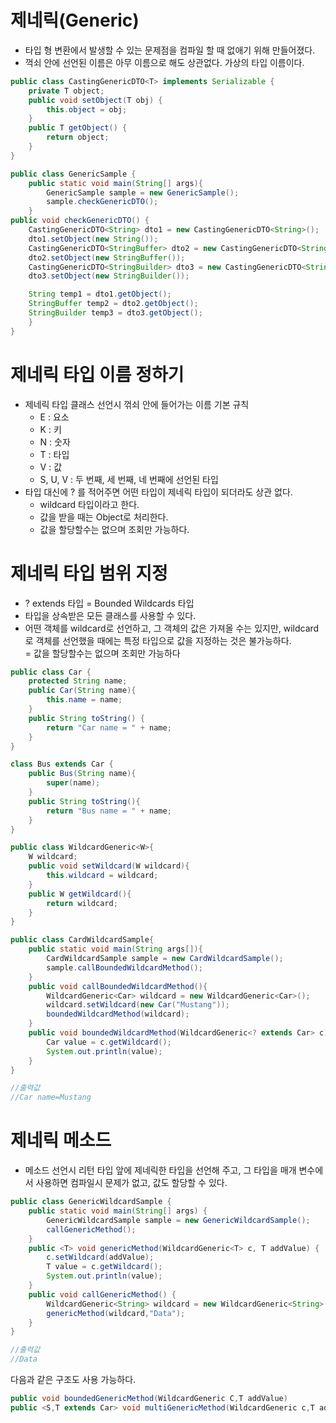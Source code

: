 # 제네릭(Generic)
- 타입 형 변환에서 발생할 수 있는 문제점을 컴파일 할 때 없애기 위해 만들어졌다.
- 꺽쇠 안에 선언된 이름은 아무 이름으로 해도 상관없다. 가상의 타입 이름이다.
```java
public class CastingGenericDTO<T> implements Serializable {
    private T object;
    public void setObject(T obj) {
        this.object = obj;
    }
    public T getObject() {
        return object;
    }
}
```
```java
public class GenericSample {
    public static void main(String[] args){
        GenericSample sample = new GenericSample();
        sample.checkGenericDTO();
    }
public void checkGenericDTO() {
    CastingGenericDTO<String> dto1 = new CastingGenericDTO<String>();
    dto1.setObject(new String());
    CastingGenericDTO<StringBuffer> dto2 = new CastingGenericDTO<StringBuffer>();
    dto2.setObject(new StringBuffer());
    CastingGenericDTO<StringBuilder> dto3 = new CastingGenericDTO<StringBuilder>();
    dto3.setObject(new StringBuilder());

    String temp1 = dto1.getObject();
    StringBuffer temp2 = dto2.getObject();
    StringBuilder temp3 = dto3.getObject();
    }
}
```

# 제네릭 타입 이름 정하기
- 제네릭 타입 클래스 선언시 꺾쇠 안에 들어가는 이름 기본 규칙 
  - E : 요소
  - K : 키 
  - N : 숫자 
  - T : 타입 
  - V : 값 
  - S, U, V : 두 번째, 세 번째, 네 번째에 선언된 타입
- 타입 대신에 ? 를 적어주면 어떤 타입이 제네릭 타입이 되더라도 상관 없다.
  - wildcard 타입이라고 한다.
  - 값을 받을 때는 Object로 처리한다.
  - 값을 할당할수는 없으며 조회만 가능하다.
# 제네릭 타입 범위 지정  
- ? extends 타입 = Bounded Wildcards 타입
- 타입을 상속받은 모든 클래스를 사용할 수 있다.
- 어떤 객체를 wildcard로 선언하고, 그 객체의 값은 가져올 수는 있지만, wildcard로 객체를 선언했을 때에는 특정 타입으로 값을 지정하는 것은 불가능하다.  
= 값을 할당할수는 없으며 조회만 가능하다
```java
public class Car {
    protected String name;
    public Car(String name){
        this.name = name;
    }
    public String toString() {
        return "Car name = " + name;
    }
}

class Bus extends Car {
    public Bus(String name){
        super(name);
    }
    public String toString(){
        return "Bus name = " + name;
    }
}

public class WildcardGeneric<W>{
    W wildcard;
    public void setWildcard(W wildcard){
        this.wildcard = wildcard;
    }
    public W getWildcard(){
        return wildcard;
    }
}

public class CardWildcardSample{
    public static void main(String args[]){
        CardWildcardSample sample = new CardWildcardSample();
        sample.callBoundedWildcardMethod();
    }
    public void callBoundedWildcardMethod(){
        WildcardGeneric<Car> wildcard = new WildcardGeneric<Car>();
        wildcard.setWildcard(new Car("Mustang"));
        boundedWildcardMethod(wildcard);
    }
    public void boundedWildcardMethod(WildcardGeneric<? extends Car> c){
        Car value = c.getWildcard();
        System.out.println(value);
    }
}

//출력값
//Car name=Mustang
```


# 제네릭 메소드
- 메소드 선언시 리턴 타입 앞에 제네릭한 타입을 선언해 주고, 그 타입을 매개 변수에서 사용하면 컴파일시 문제가 없고, 값도 할당할 수 있다.
```java
public class GenericWildcardSample {
    public static void main(String[] args) {
        GenericWildcardSample sample = new GenericWildcardSample();
        callGenericMethod();
    }
    public <T> void genericMethod(WildcardGeneric<T> c, T addValue) {
        c.setWildcard(addValue);
        T value = c.getWildcard();
        System.out.println(value);
    }
    public void callGenericMethod() {
        WildcardGeneric<String> wildcard = new WildcardGeneric<String>();
        genericMethod(wildcard,"Data");
    }
}

//출력값
//Data
```
다음과 같은 구조도 사용 가능하다.
```java
public void boundedGenericMethod(WildcardGeneric C,T addValue)
public <S,T extends Car> void multiGenericMethod(WildcardGeneric c,T addValue,S another)
```